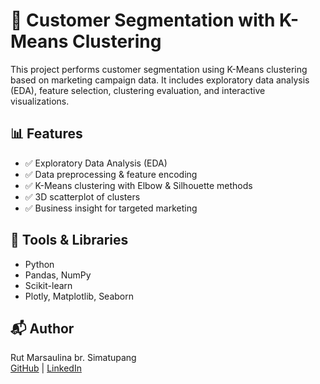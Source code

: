 # 🧠 Customer Segmentation with K-Means Clustering

This project performs customer segmentation using K-Means clustering based on marketing campaign data. It includes exploratory data analysis (EDA), feature selection, clustering evaluation, and interactive visualizations.

## 📊 Features

- ✅ Exploratory Data Analysis (EDA)
- ✅ Data preprocessing & feature encoding
- ✅ K-Means clustering with Elbow & Silhouette methods
- ✅ 3D scatterplot of clusters
- ✅ Business insight for targeted marketing

## 🧰 Tools & Libraries

- Python
- Pandas, NumPy
- Scikit-learn
- Plotly, Matplotlib, Seaborn

## 📬 Author

Rut Marsaulina br. Simatupang  
[GitHub](https://github.com/RutMarsaulinaSimatupang) | [LinkedIn](https://www.linkedin.com/in/rut-marsaulina-br-simatupang)
